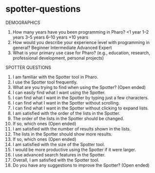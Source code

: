 # spotter-questions
DEMOGRAPHICS
1. How many years have you been programming in Pharo?
<1 year
1–2 years
3–5 years
6–10 years
+10 years
2. How would you describe your experience level with programming in general?
Beginner
Intermediate
Advanced
Expert
3. What is your primary use case for Pharo? (e.g., education, research, professional development, personal projects)

SPOTTER QUESTIONS
1. I am familiar with the Spotter tool in Pharo.
2. I use the Spotter tool frequently.
3. What are you trying to find when using the Spotter? (Open ended)
4. I can easily find what I want using the Spotter.
5. I can find what I want in the Spotter by typing just a few characters.
6. I can find what I want in the Spotter without scrolling.
7. I can find what I want in the Spotter without clicking to expand lists.
8. I am satisfied with the order of the lists in the Spotter.
9. The order of the lists in the Spotter should be changed.
10. If so, which ones (Open ended)
11. I am satisfied with the number of results shown in the lists.
12. The lists in the Spotter should show more results.
13. If so, which ones (Open ended)
14. I am satisfied with the size of the Spotter tool.
15. I would be more productive using the Spotter if it were larger.
16. I use advanced search features in the Spotter.
17. Overall, I am satisfied with the Spotter tool.
18. Do you have any suggestions to improve the Spotter? (Open ended)
